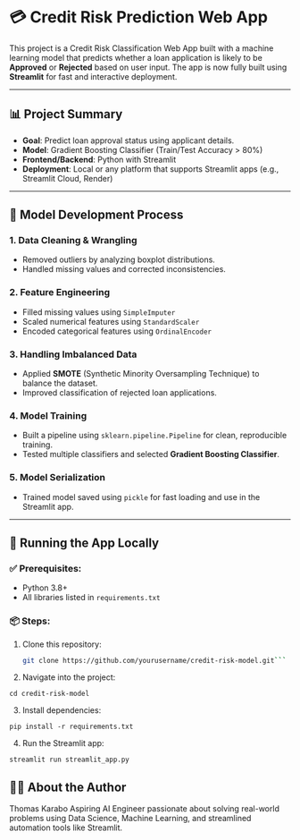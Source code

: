 # 💳 Credit Risk Prediction Web App

This project is a Credit Risk Classification Web App built with a machine learning model that predicts whether a loan application is likely to be **Approved** or **Rejected** based on user input. The app is now fully built using **Streamlit** for fast and interactive deployment.

---

## 📊 Project Summary

- **Goal**: Predict loan approval status using applicant details.
- **Model**: Gradient Boosting Classifier (Train/Test Accuracy > 80%)
- **Frontend/Backend**: Python with Streamlit
- **Deployment**: Local or any platform that supports Streamlit apps (e.g., Streamlit Cloud, Render)

---

## 🧪 Model Development Process

### 1. Data Cleaning & Wrangling
- Removed outliers by analyzing boxplot distributions.
- Handled missing values and corrected inconsistencies.

### 2. Feature Engineering
- Filled missing values using `SimpleImputer`
- Scaled numerical features using `StandardScaler`
- Encoded categorical features using `OrdinalEncoder`

### 3. Handling Imbalanced Data
- Applied **SMOTE** (Synthetic Minority Oversampling Technique) to balance the dataset.
- Improved classification of rejected loan applications.

### 4. Model Training
- Built a pipeline using `sklearn.pipeline.Pipeline` for clean, reproducible training.
- Tested multiple classifiers and selected **Gradient Boosting Classifier**.

### 5. Model Serialization
- Trained model saved using `pickle` for fast loading and use in the Streamlit app.

---

## 🚀 Running the App Locally

### ✅ Prerequisites:
- Python 3.8+
- All libraries listed in `requirements.txt`

### 📦 Steps:
1. Clone this repository:
   ```bash
   git clone https://github.com/yourusername/credit-risk-model.git```
2. Navigate into the project:
```
cd credit-risk-model
```
3. Install dependencies:
```
pip install -r requirements.txt
```
4. Run the Streamlit app:
```
streamlit run streamlit_app.py
```
## 🙋🏽 About the Author
Thomas Karabo
Aspiring AI Engineer passionate about solving real-world problems using Data Science, Machine Learning, and streamlined automation tools like Streamlit.
